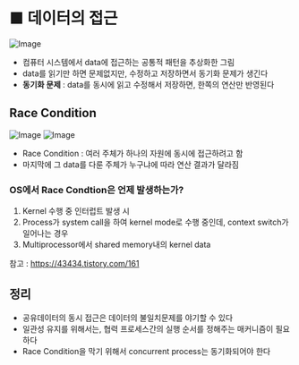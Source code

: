 # ■ 데이터의 접근
![Image](https://github.com/user-attachments/assets/bd76ab4a-e77e-4fc3-8639-afccaa834244)
- 컴퓨터 시스템에서 data에 접근하는 공통적 패턴을 추상화한 그림
- data를 읽기만 하면 문제없지만, 수정하고 저장하면서 동기화 문제가 생긴다
- **동기화 문제** : data를 동시에 읽고 수정해서 저장하면, 한쪽의 연산만 반영된다
## Race Condition
![Image](https://github.com/user-attachments/assets/8f6cfa45-c104-4b58-88f7-e10f7be62a98)
![Image](https://github.com/user-attachments/assets/461f29f5-a172-4787-832c-4a134a3df818)
- Race Condition : 여러 주체가 하나의 자원에 동시에 접근하려고 함
- 마지막에 그 data를 다룬 주체가 누구냐에 따라 연산 결과가 달라짐
### OS에서 Race Condtion은 언제 발생하는가?
1. Kernel 수행 중 인터럽트 발생 시
2. Process가 system call을 하여 kernel mode로 수행 중인데, context switch가 일어나는 경우
3. Multiprocessor에서 shared memory내의 kernel data

참고 : https://43434.tistory.com/161
## 정리
- 공유데이터의 동시 접근은 데이터의 불일치문제를 야기할 수 있다
- 일관성 유지를 위해서는, 협력 프로세스간의 실행 순서를 정해주는 매커니즘이 필요하다
- Race Condition을 막기 위해서 concurrent process는 동기화되어야 한다
